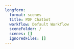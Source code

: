 ```yaml
---
longform:
  format: scenes
  title: PDF Chatbot
  workflow: Default Workflow
  sceneFolder: /
  scenes: []
  ignoredFiles: []
---
```

